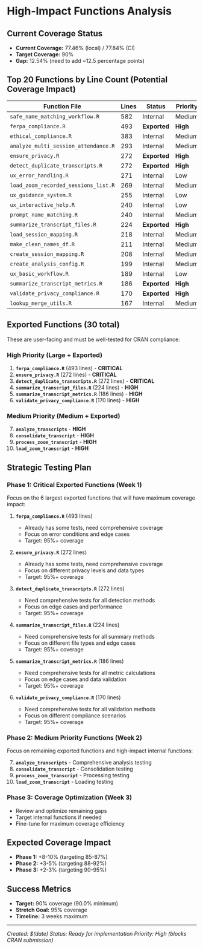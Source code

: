 # High-Impact Functions Analysis

## Current Coverage Status
- **Current Coverage:** 77.46% (local) / 77.84% (CI)
- **Target Coverage:** 90%
- **Gap:** 12.54% (need to add ~12.5 percentage points)

## Top 20 Functions by Line Count (Potential Coverage Impact)

| Function File | Lines | Status | Priority |
|---------------|-------|--------|----------|
| `safe_name_matching_workflow.R` | 582 | Internal | Medium |
| `ferpa_compliance.R` | 493 | **Exported** | **High** |
| `ethical_compliance.R` | 383 | Internal | Medium |
| `analyze_multi_session_attendance.R` | 293 | Internal | Medium |
| `ensure_privacy.R` | 272 | **Exported** | **High** |
| `detect_duplicate_transcripts.R` | 272 | **Exported** | **High** |
| `ux_error_handling.R` | 271 | Internal | Low |
| `load_zoom_recorded_sessions_list.R` | 269 | Internal | Medium |
| `ux_guidance_system.R` | 255 | Internal | Low |
| `ux_interactive_help.R` | 240 | Internal | Low |
| `prompt_name_matching.R` | 240 | Internal | Medium |
| `summarize_transcript_files.R` | 224 | **Exported** | **High** |
| `load_session_mapping.R` | 218 | Internal | Medium |
| `make_clean_names_df.R` | 211 | Internal | Medium |
| `create_session_mapping.R` | 208 | Internal | Medium |
| `create_analysis_config.R` | 199 | Internal | Medium |
| `ux_basic_workflow.R` | 189 | Internal | Low |
| `summarize_transcript_metrics.R` | 186 | **Exported** | **High** |
| `validate_privacy_compliance.R` | 170 | **Exported** | **High** |
| `lookup_merge_utils.R` | 167 | Internal | Medium |

## Exported Functions (30 total)
These are user-facing and must be well-tested for CRAN compliance:

### High Priority (Large + Exported)
1. **`ferpa_compliance.R`** (493 lines) - **CRITICAL**
2. **`ensure_privacy.R`** (272 lines) - **CRITICAL**
3. **`detect_duplicate_transcripts.R`** (272 lines) - **CRITICAL**
4. **`summarize_transcript_files.R`** (224 lines) - **HIGH**
5. **`summarize_transcript_metrics.R`** (186 lines) - **HIGH**
6. **`validate_privacy_compliance.R`** (170 lines) - **HIGH**

### Medium Priority (Medium + Exported)
7. **`analyze_transcripts`** - **HIGH**
8. **`consolidate_transcript`** - **HIGH**
9. **`process_zoom_transcript`** - **HIGH**
10. **`load_zoom_transcript`** - **HIGH**

## Strategic Testing Plan

### Phase 1: Critical Exported Functions (Week 1)
Focus on the 6 largest exported functions that will have maximum coverage impact:

1. **`ferpa_compliance.R`** (493 lines)
   - Already has some tests, need comprehensive coverage
   - Focus on error conditions and edge cases
   - Target: 95%+ coverage

2. **`ensure_privacy.R`** (272 lines)
   - Already has some tests, need comprehensive coverage
   - Focus on different privacy levels and data types
   - Target: 95%+ coverage

3. **`detect_duplicate_transcripts.R`** (272 lines)
   - Need comprehensive tests for all detection methods
   - Focus on edge cases and performance
   - Target: 95%+ coverage

4. **`summarize_transcript_files.R`** (224 lines)
   - Need comprehensive tests for all summary methods
   - Focus on different file types and edge cases
   - Target: 95%+ coverage

5. **`summarize_transcript_metrics.R`** (186 lines)
   - Need comprehensive tests for all metric calculations
   - Focus on edge cases and data validation
   - Target: 95%+ coverage

6. **`validate_privacy_compliance.R`** (170 lines)
   - Need comprehensive tests for all validation methods
   - Focus on different compliance scenarios
   - Target: 95%+ coverage

### Phase 2: Medium Priority Functions (Week 2)
Focus on remaining exported functions and high-impact internal functions:

7. **`analyze_transcripts`** - Comprehensive analysis testing
8. **`consolidate_transcript`** - Consolidation testing
9. **`process_zoom_transcript`** - Processing testing
10. **`load_zoom_transcript`** - Loading testing

### Phase 3: Coverage Optimization (Week 3)
- Review and optimize remaining gaps
- Target internal functions if needed
- Fine-tune for maximum coverage efficiency

## Expected Coverage Impact
- **Phase 1:** +8-10% (targeting 85-87%)
- **Phase 2:** +3-5% (targeting 88-92%)
- **Phase 3:** +2-3% (targeting 90-95%)

## Success Metrics
- **Target:** 90% coverage (90.0% minimum)
- **Stretch Goal:** 95% coverage
- **Timeline:** 3 weeks maximum

---
*Created: $(date)*
*Status: Ready for implementation*
*Priority: High (blocks CRAN submission)*

